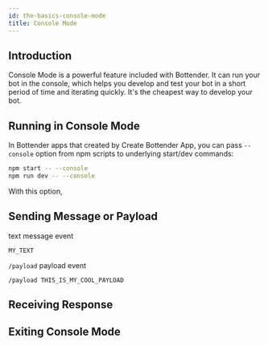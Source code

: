 ```yaml
---
id: the-basics-console-mode
title: Console Mode
---
```


## Introduction

Console Mode is a powerful feature included with Bottender. It can run your bot
in the console, which helps you develop and test your bot in a short period of time and iterating quickly. It's the cheapest way to develop your bot.

## Running in Console Mode

In Bottender apps that created by Create Bottender App, you can pass `--console` option from npm scripts to underlying start/dev commands:

```sh
npm start -- --console
npm run dev -- --console
```

With this option,

## Sending Message or Payload

text message event

```
MY_TEXT
```

`/payload` payload event

```
/payload THIS_IS_MY_COOL_PAYLOAD
```

## Receiving Response

## Exiting Console Mode
